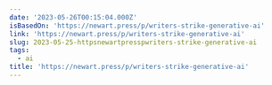 ```yaml
---
date: '2023-05-26T00:15:04.000Z'
isBasedOn: 'https://newart.press/p/writers-strike-generative-ai'
link: 'https://newart.press/p/writers-strike-generative-ai'
slug: 2023-05-25-httpsnewartpresspwriters-strike-generative-ai
tags:
  - ai
title: 'https://newart.press/p/writers-strike-generative-ai'
---
```


